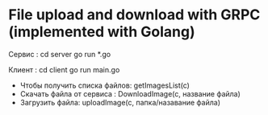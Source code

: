 # File upload and download with GRPC (implemented with Golang)

Сервис :
cd server
go run *.go

Клиент :
cd client
go run main.go

- Чтобы получить списка файлов:
 getImagesList(c)
-  Скачать файла от сервиса :
 DownloadImage(c, название файла)
- Загрузить файла:
  uploadImage(c, папка/назавание файла)
